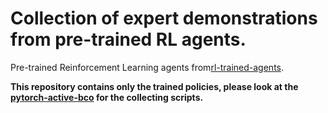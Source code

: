# Collection of expert demonstrations from pre-trained RL agents.

Pre-trained Reinforcement Learning agents from[rl-trained-agents](https://github.com/DLR-RM/rl-trained-agents).

**This repository contains only the trained policies, please look at the [pytorch-active-bco](https://github.com/williamd4112/pytorch-active-bco) for the collecting scripts.**
